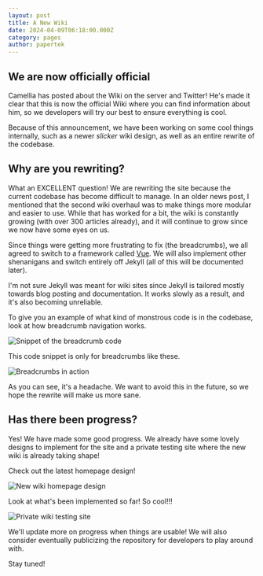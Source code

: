 ```yaml
---
layout: post
title: A New Wiki
date: 2024-04-09T06:18:00.000Z
category: pages
author: papertek
---
```

## We are now officially official

Camellia has posted about the Wiki on the server and Twitter! He's made it clear that this is now the official Wiki where you can find information about him, so we developers will try our best to ensure everything is cool.

Because of this announcement, we have been working on some cool things internally, such as a newer *slicker* wiki design, as well as an entire rewrite of the codebase.

## Why are you rewriting?

What an EXCELLENT question! We are rewriting the site because the current codebase has become difficult to manage. In an older news post, I mentioned that the second wiki overhaul was to make things more modular and easier to use. While that has worked for a bit, the wiki is constantly growing (with over 300 articles already), and it will continue to grow since we now have some eyes on us.

Since things were getting more frustrating to fix (the breadcrumbs), we all agreed to switch to a framework called [Vue](https://vuejs.org/). We will also implement other shenanigans and switch entirely off Jekyll (all of this will be documented later).

I'm not sure Jekyll was meant for wiki sites since Jekyll is tailored mostly towards blog posting and documentation. It works slowly as a result, and it's also becoming unreliable.

To give you an example of what kind of monstrous code is in the codebase, look at how breadcrumb navigation works.

![Snippet of the breadcrumb code](/assets/images/uploads/stuidcode.png "Snippet of the breadcrumb code")

This code snippet is only for breadcrumbs like these.

![Breadcrumbs in action](/assets/images/uploads/stupidbreadcrumb.png "Breadcrumbs in action")

As you can see, it's a headache. We want to avoid this in the future, so we hope the rewrite will make us more sane.

## Has there been progress?

Yes! We have made some good progress. We already have some lovely designs to implement for the site and a private testing site where the new wiki is already taking shape!

Check out the latest homepage design!

![New wiki homepage design](/assets/images/uploads/newwikihome.png "New wiki homepage design")

Look at what's been implemented so far! So cool!!!

![Private wiki testing site](/assets/images/uploads/newwikiphoto.png "Private wiki testing site")

We'll update more on progress when things are usable! We will also consider eventually publicizing the repository for developers to play around with.

Stay tuned!
